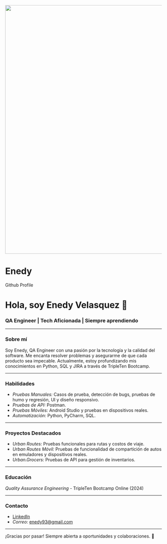 <div id="header" align="center">
  <img decoding="async" src="![image](https://github.com/Enedya/Enedy/assets/151460978/dddd7d12-d1e8-4b6c-bc98-bd2e6404e629)
" width="800"/>
</div>




# Enedy
Github Profile

# Hola, soy Enedy Velasquez 👋

### QA Engineer | Tech Aficionada | Siempre aprendiendo

---

### Sobre mí

Soy Enedy, QA Engineer con una pasión por la tecnología y la calidad del software. Me encanta resolver problemas y asegurarme de que cada producto sea impecable. Actualmente, estoy profundizando mis conocimientos en Python, SQL y JIRA a través de TripleTen Bootcamp.

---

### Habilidades

- *Pruebas Manuales:* Casos de prueba, detección de bugs, pruebas de humo y regresión, UI y diseño responsivo.
- *Pruebas de API:* Postman.
- *Pruebas Móviles:* Android Studio y pruebas en dispositivos reales.
- *Automatización:* Python, PyCharm, SQL.

---

### Proyectos Destacados

- *Urban Routes:* Pruebas funcionales para rutas y costos de viaje.
- *Urban Routes Móvil:* Pruebas de funcionalidad de compartición de autos en emuladores y dispositivos reales.
- *Urban.Grocers:* Pruebas de API para gestión de inventarios.

---

### Educación

*Quality Assurance Engineering* - TripleTen Bootcamp Online (2024)

---

### Contacto

- [LinkedIn](www.linkedin.com/in/enedy-velásquez-fernández-qaengineer-testingdesoftware)
- *Correo:* enedy93@gmail.com

---

¡Gracias por pasar! Siempre abierta a oportunidades y colaboraciones. 🚀

